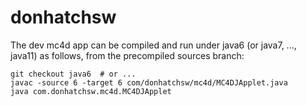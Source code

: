 # donhatchsw

The dev mc4d app can be compiled and run under java6 (or java7, ..., java11) as follows,
from the precompiled sources branch:
```
git checkout java6  # or ...
javac -source 6 -target 6 com/donhatchsw/mc4d/MC4DJApplet.java
java com.donhatchsw.mc4d.MC4DJApplet
```
